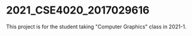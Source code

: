 # 2021_CSE4020_2017029616

This project is for the student taking "Computer Graphics" class in 2021-1.
